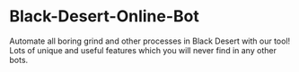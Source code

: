 # Black-Desert-Online-Bot
Automate all boring grind and other processes in Black Desert with our tool! Lots of unique and useful features which you will never find in any other bots.
